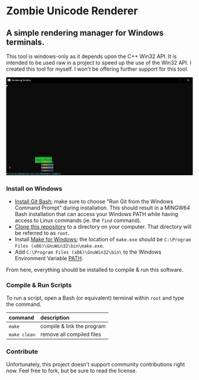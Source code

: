 Zombie Unicode Renderer
===
A simple rendering manager for Windows terminals.
---
This tool is windows-only as it depends upon the C++ Win32 API.
It is intended to be used raw in a project to speed up the use of the Win32 API. I created this tool for myself. I won't be offering further support for this tool.

![Screenshot of the window.](img/window-screen.png)

### Install on Windows
* [Install Git Bash](https://git-scm.com/download/win); make sure to choose "Run Git from the Windows Command Prompt" during installation. This should result in a MINGW64 Bash installation that can access your Windows PATH while having access to Linux commands (ie. the `find` command).
* [Clone this repository](https://docs.github.com/en/repositories/creating-and-managing-repositories/cloning-a-repository#cloning-a-repository) to a directory on your computer. That directory will be referred to as `root`.
* Install [Make for Windows](https://gnuwin32.sourceforge.net/packages/make.htm); the location of `make.exe` should be `C:\Program Files (x86)\GnuWin32\bin\make.exe`.
* Add `C:\Program Files (x86)\GnuWin32\bin\` to the Windows Environment Variable [PATH](https://www.computerhope.com/issues/ch000549.htm).

From here, everything should be installed to compile & run this software.

### Compile & Run Scripts
To run a script, open a Bash (or equivalent) terminal within `root` and type the command.

| command | description |
|:----------- |:----------- |
| `make` | compile & link the program |
| `make clean` | remove all compiled files |

### Contribute
Unfortunately, this project doesn't support community contributions right now. Feel free to fork, but be sure to read the license.

